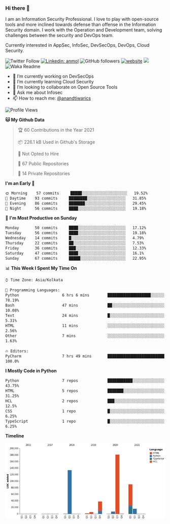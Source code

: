 ### Hi there 👋

I am an Information Security Professional. I love to play with open-source tools and more inclined towards defense than offense in the Information Security domain. I work with the Operation and Development team, solving challenges between the security and DevOps team.

Currently interested in AppSec, InfoSec, DevSecOps, DevOps, Cloud Security.

![Twitter Follow](https://img.shields.io/twitter/follow/anandtiwarics?label=Follow)
[![Linkedin: anmol](https://img.shields.io/badge/-anand-blue?style=flat-square&logo=Linkedin&logoColor=white&link=https://www.linkedin.com/in/anandsundartiwari/)](https://www.linkedin.com/in/anandsundartiwari/)
![GitHub followers](https://img.shields.io/github/followers/anandtiwarics?label=Follow&style=social)
[![website](https://img.shields.io/badge/Website-46a2f1.svg?&style=flat-square&logo=Google-Chrome&logoColor=white&link=https://anandtiwari.info/)](https://anandtiwari.info/)
![](https://visitor-badge.glitch.me/badge?page_id=anandtiwiarcs.anandtiwarics)
![Waka Readme](https://github.com/anandtiwarics/anandtiwarics/workflows/Waka%20Readme/badge.svg)

- 🔭 I’m currently working on DevSecOps 
- 🌱 I’m currently learning Cloud Security
- 👯 I’m looking to collaborate on Open Source Tools
- 💬 Ask me about Infosec
- 📫 How to reach me: [@anandtiwarics](https://twitter.com/anandtiwarics)

<!--
**anandtiwarics/anandtiwarics** is a ✨ _special_ ✨ repository because its `README.md` (this file) appears on your GitHub profile.

Here are some ideas to get you started:

- 🔭 I’m currently working on ...
- 🌱 I’m currently learning ...
- 👯 I’m looking to collaborate on ...
- 🤔 I’m looking for help with ...
- 💬 Ask me about ...
- 📫 How to reach me: ...
- 😄 Pronouns: ...
- ⚡ Fun fact: ...
-->

<!--START_SECTION:waka-->
![Profile Views](http://img.shields.io/badge/Profile%20Views-0-blue)

**🐱 My Github Data** 

> 🏆 60 Contributions in the Year 2021
 > 
> 📦 226.1 kB Used in Github's Storage 
 > 
> 🚫 Not Opted to Hire
 > 
> 📜 67 Public Repositories 
 > 
> 🔑 14 Private Repositories  
 > 
**I'm an Early 🐤** 

```text
🌞 Morning    57 commits     █████░░░░░░░░░░░░░░░░░░░░   19.52% 
🌆 Daytime    93 commits     ████████░░░░░░░░░░░░░░░░░   31.85% 
🌃 Evening    86 commits     ███████░░░░░░░░░░░░░░░░░░   29.45% 
🌙 Night      56 commits     ████░░░░░░░░░░░░░░░░░░░░░   19.18%

```
📅 **I'm Most Productive on Sunday** 

```text
Monday       50 commits     ████░░░░░░░░░░░░░░░░░░░░░   17.12% 
Tuesday      56 commits     ████░░░░░░░░░░░░░░░░░░░░░   19.18% 
Wednesday    14 commits     █░░░░░░░░░░░░░░░░░░░░░░░░   4.79% 
Thursday     22 commits     ██░░░░░░░░░░░░░░░░░░░░░░░   7.53% 
Friday       36 commits     ███░░░░░░░░░░░░░░░░░░░░░░   12.33% 
Saturday     47 commits     ████░░░░░░░░░░░░░░░░░░░░░   16.1% 
Sunday       67 commits     █████░░░░░░░░░░░░░░░░░░░░   22.95%

```


📊 **This Week I Spent My Time On** 

```text
⌚︎ Time Zone: Asia/Kolkata

💬 Programming Languages: 
Python                   6 hrs 6 mins        ███████████████████░░░░░░   78.19% 
Bash                     47 mins             ██░░░░░░░░░░░░░░░░░░░░░░░   10.08% 
Text                     24 mins             █░░░░░░░░░░░░░░░░░░░░░░░░   5.31% 
HTML                     11 mins             ░░░░░░░░░░░░░░░░░░░░░░░░░   2.56% 
Other                    7 mins              ░░░░░░░░░░░░░░░░░░░░░░░░░   1.63%

🔥 Editors: 
PyCharm                  7 hrs 49 mins       █████████████████████████   100.0%

```

**I Mostly Code in Python** 

```text
Python                   7 repos             ███████████░░░░░░░░░░░░░░   43.75% 
HTML                     5 repos             ███████░░░░░░░░░░░░░░░░░░   31.25% 
HCL                      2 repos             ███░░░░░░░░░░░░░░░░░░░░░░   12.5% 
CSS                      1 repo              █░░░░░░░░░░░░░░░░░░░░░░░░   6.25% 
TypeScript               1 repo              █░░░░░░░░░░░░░░░░░░░░░░░░   6.25%

```


**Timeline**

![Chart not found](https://raw.githubusercontent.com/anandtiwarics/anandtiwarics/master/charts/bar_graph.png) 


<!--END_SECTION:waka-->
